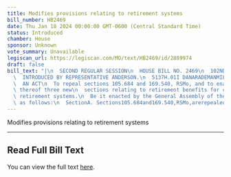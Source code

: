 ```yaml
---
title: Modifies provisions relating to retirement systems
bill_number: HB2469
date: Thu Jan 18 2024 00:00:00 GMT-0600 (Central Standard Time)
status: Introduced
chamber: House
sponsor: Unknown
vote_summary: Unavailable
legiscan_url: https://legiscan.com/MO/text/HB2469/id/2889974
draft: false
bill_text: "|\n  SECOND REGULAR SESSION\n  HOUSE BILL NO. 2469\n  102ND GENERAL ASSEMBLY\n\
  \  INTRODUCED BY REPRESENTATIVE ANDERSON.\n  5137H.01I DANARADEMANMILLER,ChiefClerk\n\
  \  AN ACT\n  To repeal sections 105.684 and 169.540, RSMo, and to enact in lieu\
  \ thereof three new\n  sections relating to retirement benefits for certain teacher\
  \ retirement systems.\n  Be it enacted by the General Assembly of the state of Missouri,\
  \ as follows:\n  SectionA. Sections105.684and169.540,RSMo,arerepealedandthreenewsections"
---
```

Modifies provisions relating to retirement systems

---

## Read Full Bill Text

You can view the full text [here](https://legiscan.com/MO/text/HB2469/id/2889974).
